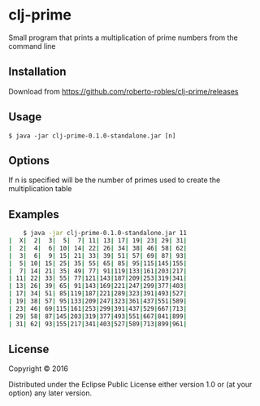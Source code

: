 # clj-prime

Small program that prints a multiplication of prime numbers from the command line

## Installation

Download from https://github.com/roberto-robles/clj-prime/releases

## Usage

    $ java -jar clj-prime-0.1.0-standalone.jar [n]

## Options
If n is specified will be the number of primes used to create the multiplication table


## Examples
```bash
    $ java -jar clj-prime-0.1.0-standalone.jar 11
|  X|  2|  3|  5|  7| 11| 13| 17| 19| 23| 29| 31|
|  2|  4|  6| 10| 14| 22| 26| 34| 38| 46| 58| 62|
|  3|  6|  9| 15| 21| 33| 39| 51| 57| 69| 87| 93|
|  5| 10| 15| 25| 35| 55| 65| 85| 95|115|145|155|
|  7| 14| 21| 35| 49| 77| 91|119|133|161|203|217|
| 11| 22| 33| 55| 77|121|143|187|209|253|319|341|
| 13| 26| 39| 65| 91|143|169|221|247|299|377|403|
| 17| 34| 51| 85|119|187|221|289|323|391|493|527|
| 19| 38| 57| 95|133|209|247|323|361|437|551|589|
| 23| 46| 69|115|161|253|299|391|437|529|667|713|
| 29| 58| 87|145|203|319|377|493|551|667|841|899|
| 31| 62| 93|155|217|341|403|527|589|713|899|961|
```
## License

Copyright © 2016 

Distributed under the Eclipse Public License either version 1.0 or (at
your option) any later version.
